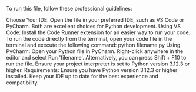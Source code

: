 To run this file, follow these professional guidelines:

Choose Your IDE:
Open the file in your preferred IDE, such as VS Code or PyCharm. Both are excellent choices for Python development.
Using VS Code:
Install the Code Runner extension for an easier way to run your code.
To run the code directly from the terminal, open your code file in the terminal and execute the following command:
python filename.py
Using PyCharm:
Open your Python file in PyCharm.
Right-click anywhere in the editor and select Run 'filename'. Alternatively, you can press Shift + F10 to run the file.
Ensure your project interpreter is set to Python version 3.12.3 or higher.
Requirements:
Ensure you have Python version 3.12.3 or higher installed.
Keep your IDE up to date for the best experience and compatibility.
